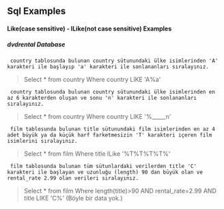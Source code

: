 ## Sql Examples

#### Like(case sensitive) - ILike(not case sensitive) Examples

##### dvdrental Database



` country tablosunda bulunan country sütunundaki ülke isimlerinden 'A' karakteri ile başlayıp 'a' karakteri ile sonlananları sıralayınız.`

> Select * from country Where country LIKE 'A%a'

` country tablosunda bulunan country sütunundaki ülke isimlerinden en az 6 karakterden oluşan ve sonu 'n' karakteri ile sonlananları sıralayınız.`

> Select * from country Where country LIKE '%_____n'

` film tablosunda bulunan title sütunundaki film isimlerinden en az 4 adet büyük ya da küçük harf farketmesizin 'T' karakteri içeren film isimlerini sıralayınız.`

>  Select * from film Where title ILike '%T%T%T%T%'

` film tablosunda bulunan tüm sütunlardaki verilerden title 'C' karakteri ile başlayan ve uzunluğu (length) 90 dan büyük olan ve rental_rate 2.99 olan verileri sıralayınız.`

> Select * from film Where  length(title)>90 AND rental_rate=2.99 AND title LIKE 'C%' 
> (Böyle bir data yok.)



